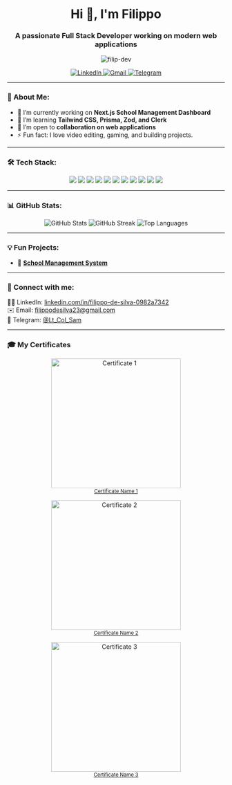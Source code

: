 <!-- Header -->
<h1 align="center">Hi 👋, I'm Filippo</h1>
<h3 align="center">A passionate Full Stack Developer working on modern web applications</h3>

<!-- Profile views counter -->
<p align="center"> <img src="https://komarev.com/ghpvc/?username=filip-dev&label=Profile%20views&color=0e75b6&style=flat" alt="filip-dev" /> </p>

<!-- Social Media Links -->
<p align="center">
  <a href="https://www.linkedin.com/in/filippo-de-silva-0982a7342" target="_blank">
    <img src="https://img.shields.io/badge/-LinkedIn-%230077B5?style=for-the-badge&logo=linkedin&logoColor=white" alt="LinkedIn"/>
  </a>
   <a href="mailto:filippodesilva23@gmail.com?subject=Let's Connect&body=Hi Filippo," target="_blank">
    <img src="https://img.shields.io/badge/-Gmail-%23D14836?style=for-the-badge&logo=gmail&logoColor=white" alt="Gmail"/>
  </a>
  <a href="https://t.me/Lt_Col_Sam?text=Hi%20Filippo,%20I%20would%20like%20to%20connect." target="_blank">
    <img src="https://img.shields.io/badge/-Telegram-%2326A5E4?style=for-the-badge&logo=telegram&logoColor=white" alt="Telegram"/>
  </a>
</p>

---

### 🚀 About Me:
- 🔭 I’m currently working on **Next.js School Management Dashboard**  
- 🌱 I’m learning **Tailwind CSS, Prisma, Zod, and Clerk**  
- 👯 I’m open to **collaboration on web applications**  
- ⚡ Fun fact: I love video editing, gaming, and building projects.  

---

### 🛠️ Tech Stack:
<p align="center">
  <!-- Languages -->
  <img src="https://img.shields.io/badge/-TypeScript-%23007ACC?style=for-the-badge&logo=typescript&logoColor=white" />
  <img src="https://img.shields.io/badge/-JavaScript-%23F7DF1E?style=for-the-badge&logo=javascript&logoColor=black" />
  <img src="https://img.shields.io/badge/-Python-%2314354C?style=for-the-badge&logo=python&logoColor=white" />
  <!-- Frontend -->
  <img src="https://img.shields.io/badge/-Next.js-%23000000?style=for-the-badge&logo=next.js&logoColor=white" />
  <img src="https://img.shields.io/badge/-React-%2320232a?style=for-the-badge&logo=react&logoColor=%2361DAFB" />
  <img src="https://img.shields.io/badge/-Tailwind_CSS-%2338B2AC?style=for-the-badge&logo=tailwind-css&logoColor=white" />
  <!-- Backend -->
  <img src="https://img.shields.io/badge/-Node.js-%23339933?style=for-the-badge&logo=node.js&logoColor=white" />
  <img src="https://img.shields.io/badge/-MongoDB-%2347A248?style=for-the-badge&logo=mongodb&logoColor=white" />
  <img src="https://img.shields.io/badge/-Prisma-%232D3748?style=for-the-badge&logo=prisma&logoColor=white" />
  <!-- Tools -->
  <img src="https://img.shields.io/badge/-VS_Code-%23007ACC?style=for-the-badge&logo=visual-studio-code&logoColor=white" />
  <img src="https://img.shields.io/badge/-Git-%23F05033?style=for-the-badge&logo=git&logoColor=white" />
</p>

---

### 📊 GitHub Stats:
<p align="center">
  <img src="https://github-readme-stats.vercel.app/api?username=filip-dev&show_icons=true&theme=tokyonight" alt="GitHub Stats" />
  <img src="https://github-readme-streak-stats.herokuapp.com/?user=filip-dev&theme=tokyonight" alt="GitHub Streak" />
  <img src="https://github-readme-stats.vercel.app/api/top-langs/?username=filip-dev&layout=compact&theme=tokyonight" alt="Top Languages" />
</p>

---

### 💡 Fun Projects:
- 📝 **[School Management System](https://github.com/FilippoDeSilva/class-unity-fullstack-sms)**  

---

### 🔗 Connect with me:
<p>
  🧑‍💻 LinkedIn: <a href="https://www.linkedin.com/in/filippo-de-silva-0982a7342" target="_blank">linkedin.com/in/filippo-de-silva-0982a7342</a><br>
  ✉️ Email: <a href="mailto:filippodesilva23@gmail.com">filippodesilva23@gmail.com</a><br>
  📱 Telegram: <a href="https://t.me/Lt_Col_Sam?text=Hi%20Filippo,%20I%20would%20like%20to%20connect." target="_blank">@Lt_Col_Sam</a>
</p>

---

### 🎓 My Certificates
<!-- Certificate 1 -->
<p align="center">
  <a href="https://www.example.com/certificate-link" target="_blank">
    <img src="https://www.example.com/certificate-image.png" alt="Certificate 1" width="300" />
  </a>
  <br/>
  <small><a href="https://www.example.com/certificate-link" target="_blank">Certificate Name 1</a></small>
</p>

<!-- Certificate 2 -->
<p align="center">
  <a href="https://www.example.com/certificate-link" target="_blank">
    <img src="https://www.example.com/certificate-image.png" alt="Certificate 2" width="300" />
  </a>
  <br/>
  <small><a href="https://www.example.com/certificate-link" target="_blank">Certificate Name 2</a></small>
</p>

<!-- Certificate 3 -->
<p align="center">
  <a href="https://www.example.com/certificate-link" target="_blank">
    <img src="https://www.example.com/certificate-image.png" alt="Certificate 3" width="300" />
  </a>
  <br/>
  <small><a href="https://www.example.com/certificate-link" target="_blank">Certificate Name 3</a></small>
</p>
